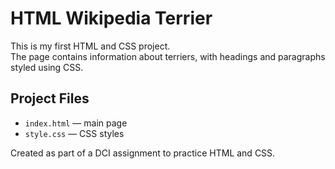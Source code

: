 # HTML Wikipedia Terrier

This is my first HTML and CSS project.  
The page contains information about terriers, with headings and paragraphs styled using CSS.

## Project Files
- `index.html` — main page
- `style.css` — CSS styles

Created as part of a DCI assignment to practice HTML and CSS.
